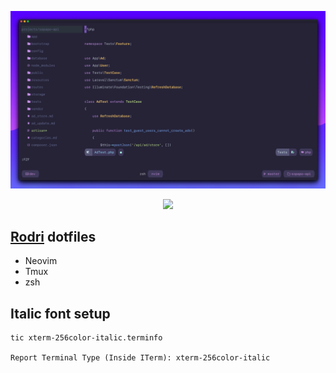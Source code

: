 ![](https://raw.githubusercontent.com/rodrigore/Dotfiles/master/screenshot.png)
<p align="center">
<img class="center" width="64" src="iterm-palenight-icon.png" />
</p>

## [Rodri](http://twitter.com/rodri_gore) dotfiles

* Neovim
* Tmux
* zsh

## Italic font setup
```
tic xterm-256color-italic.terminfo

Report Terminal Type (Inside ITerm): xterm-256color-italic
```
